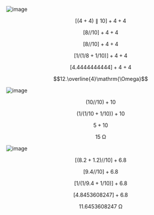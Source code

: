 ![image](https://github.com/user-attachments/assets/7b4ee356-a3a1-4ed6-a6ec-701a102aea7b)

$$[(4+4)\parallel10]+4+4$$

$$[8//10]+4+4$$

$$[8//10]+4+4$$

$$[1/(1/8+1/10)]+4+4$$

$$[4.4444444444]+4+4$$

$$12.\overline{4}\mathrm{\Omega}$$

![image](https://github.com/user-attachments/assets/63dba74c-7cd3-49cd-8d4e-5082a61b0fed)

$$(10//10)+10$$

$$(1/(1/10+1/10))+10$$

$$5+10$$

$$15\ \mathrm{\Omega}$$

![image](https://github.com/user-attachments/assets/eab1f62b-6fdd-4580-94b2-114da64050f0)

$$[(8.2+1.2)//10]+6.8$$

$$[9.4//10]+6.8$$

$$[1/(1/9.4+1/10)]+6.8$$

$$[4.8453608247]+6.8$$

$$11.6453608247\ \mathrm{\Omega}$$
